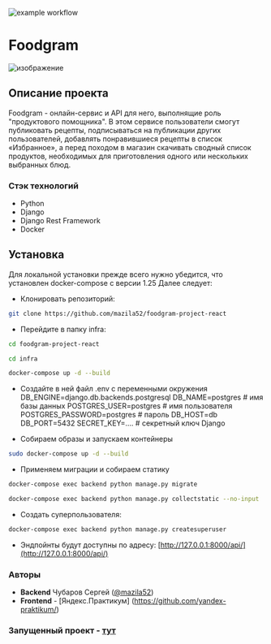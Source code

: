 ![example workflow](https://github.com/mazila52//foodgram-project-react/actions/workflows/foodgram_workflow.yaml/badge.svg)
# Foodgram
![изображение](https://user-images.githubusercontent.com/66749138/183753877-61660c13-d852-4a8f-a4f6-b1b151de2e0f.png)
## Описание проекта
 
Foodgram - онлайн-сервис и API для него, выполнящие роль "продуктового помощника".
В этом сервисе пользователи смогут публиковать рецепты, подписываться на публикации других пользователей, добавлять понравившиеся рецепты в список «Избранное», а перед походом в магазин скачивать сводный список продуктов, необходимых для приготовления одного или нескольких выбранных блюд.
 
### Стэк технологий 
 
-   Python 
-   Django 
-   Django Rest Framework
-   Docker
 
## Установка 
 
Для локальной установки прежде всего нужно убедится, что установлен docker-compose с версии 1.25 Далее следует: 
 
-   Клонировать репозиторий: 
 
```bash  
git clone https://github.com/mazila52/foodgram-project-react 
``` 

- Перейдите в папку infra:

```bash  
cd foodgram-project-react

cd infra

docker-compose up -d --build
```
- Создайте в ней файл .env с переменными окружения
DB_ENGINE=django.db.backends.postgresql
DB_NAME=postgres # имя базы данных
POSTGRES_USER=postgres # имя пользователя
POSTGRES_PASSWORD=postgres # пароль
DB_HOST=db
DB_PORT=5432
SECRET_KEY=.... # секретный ключ Django

- Собираем образы и запускаем контейнеры

```bash  
sudo docker-compose up -d --build
```

- Применяем миграции и собираем статику

```bash  
docker-compose exec backend python manage.py migrate

docker-compose exec backend python manage.py collectstatic --no-input
```

- Создать суперпользователя:
```bash
docker-compose exec backend python manage.py createsuperuser
```
 
-   Эндпойнты будут доступны по адресу: [http://127.0.0.1:8000/api/](http://127.0.0.1:8000/api/) 
 
### Авторы
 
- **Backend** Чубаров Сергей ([@mazila52](https://github.com/mazila52))  
- **Frontend** - [Яндекс.Практикум] (https://github.com/yandex-praktikum/)


### Запущенный проект - [тут](http://94.103.89.48)
